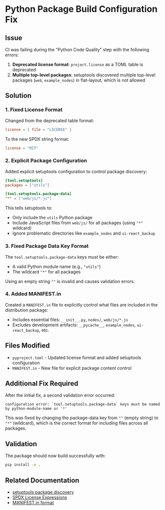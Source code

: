 # Python Package Build Configuration Fix

## Issue

CI was failing during the "Python Code Quality" step with the following errors:

1. **Deprecated license format**: `project.license` as a TOML table is deprecated
2. **Multiple top-level packages**: setuptools discovered multiple top-level packages (`web`, `example_nodes`) in flat-layout, which is not allowed

## Solution

### 1. Fixed License Format

Changed from the deprecated table format:

```toml
license = { file = "LICENSE" }
```

To the new SPDX string format:

```toml
license = "MIT"
```

### 2. Explicit Package Configuration

Added explicit setuptools configuration to control package discovery:

```toml
[tool.setuptools]
packages = ["utils"]

[tool.setuptools.package-data]
"*" = ["web/js/*.js"]
```

This tells setuptools to:

- Only include the `utils` Python package
- Include JavaScript files from `web/js/` for all packages (using `"*"` wildcard)
- Ignore problematic directories like `example_nodes` and `ui-react_backup`

### 3. Fixed Package Data Key Format

The `tool.setuptools.package-data` keys must be either:

- A valid Python module name (e.g., `"utils"`)
- The wildcard `"*"` for all packages

Using an empty string `""` is invalid and causes validation errors.

### 4. Added MANIFEST.in

Created a `MANIFEST.in` file to explicitly control what files are included in the distribution package:

- Includes essential files: `__init__.py`, `nodes/`, `web/js/*.js`
- Excludes development artifacts: `__pycache__`, `example_nodes`, `ui-react_backup`, etc.

## Files Modified

- `pyproject.toml` - Updated license format and added setuptools configuration
- `MANIFEST.in` - New file for explicit package content control

## Additional Fix Required

After the initial fix, a second validation error occurred:

```
configuration error: `tool.setuptools.package-data` keys must be named by python-module-name or '*'
```

This was fixed by changing the package-data key from `""` (empty string) to `"*"` (wildcard), which is the correct format for including files across all packages.

## Validation

The package should now build successfully with:

```bash
pip install -e .
```

## Related Documentation

- [setuptools package discovery](https://setuptools.pypa.io/en/latest/userguide/package_discovery.html)
- [SPDX License Expressions](https://packaging.python.org/en/latest/guides/writing-pyproject-toml/#license)
- [MANIFEST.in format](https://packaging.python.org/en/latest/guides/using-manifest-in/)
